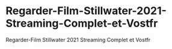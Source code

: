 # Regarder-Film-Stillwater-2021-Streaming-Complet-et-Vostfr
Regarder-Film Stillwater 2021 Streaming Complet et Vostfr
